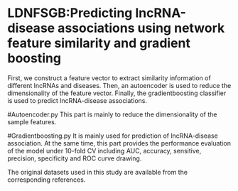 # LDNFSGB:Predicting lncRNA-disease associations using network feature similarity and gradient boosting

First, we construct a feature vector to extract similarity information of different lncRNAs and diseases. Then,  an autoencoder is used to reduce the dimensionality of the feature vector. Finally, the gradientboosting classifier is used to predict lncRNA-disease associations.

#Autoencoder.py
This part is mainly to reduce the dimensionality of the sample features.

#Gradientboosting.py
It is mainly used for prediction of lncRNA-disease association.  At the same time, this part provides the performance evaluation of the model under 10-fold CV including AUC, accuracy, sensitive, precision, specificity and ROC curve drawing.


The original datasets used in this study are available from the corresponding references.